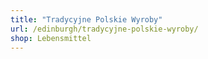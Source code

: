 ```yaml
---
title: "Tradycyjne Polskie Wyroby"
url: /edinburgh/tradycyjne-polskie-wyroby/
shop: Lebensmittel
---
```

